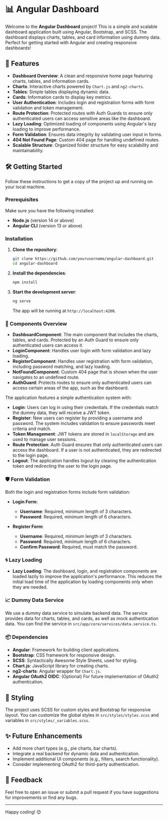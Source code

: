 # 📊 Angular Dashboard

Welcome to the **Angular Dashboard** project! This is a simple and scalable dashboard application built using Angular, Bootstrap, and SCSS. The dashboard displays charts, tables, and card information using dummy data. Perfect for getting started with Angular and creating responsive dashboards!

## 🚀 Features

- **Dashboard Overview**: A clean and responsive home page featuring charts, tables, and information cards.
- **Charts**: Interactive charts powered by `Chart.js` and `ng2-charts`.
- **Tables**: Simple tables displaying dynamic data.
- **Cards**: Information cards to display key metrics.
- **User Authentication**: Includes login and registration forms with form validation and token management.
- **Route Protection**: Protected routes with Auth Guards to ensure only authenticated users can access sensitive areas like the dashboard.
- **Lazy Loading**: Optimized loading of components using Angular's lazy loading to improve performance.
- **Form Validation**: Ensures data integrity by validating user input in forms.
- **404 Not Found Page**: Custom 404 page for handling undefined routes.
- **Scalable Structure**: Organized folder structure for easy scalability and maintainability.

## 🛠️ Getting Started

Follow these instructions to get a copy of the project up and running on your local machine.

### Prerequisites

Make sure you have the following installed:

- **Node.js** (version 14 or above)
- **Angular CLI** (version 13 or above)

### Installation

1. **Clone the repository**:
    ```bash
    git clone https://github.com/yourusername/angular-dashboard.git
    cd angular-dashboard
    ```

2. **Install the dependencies**:
    ```bash
    npm install
    ```

3. **Start the development server**:
    ```bash
    ng serve
    ```
    The app will be running at `http://localhost:4200`.

### 📝 Components Overview

- **DashboardComponent**: The main component that includes the charts, tables, and cards. Protected by an Auth Guard to ensure only authenticated users can access it.
- **LoginComponent**: Handles user login with form validation and lazy loading.
- **RegisterComponent**: Handles user registration with form validation, including password matching, and lazy loading.
- **NotFoundComponent**: Custom 404 page that is shown when the user navigates to an undefined route.
- **AuthGuard**: Protects routes to ensure only authenticated users can access certain areas of the app, such as the dashboard.

The application features a simple authentication system with:

- **Login**: Users can log in using their credentials. If the credentials match the dummy data, they will receive a JWT token.
- **Register**: New users can register by providing a username and password. The system includes validation to ensure passwords meet criteria and match.
- **Token Management**: JWT tokens are stored in `localStorage` and are used to manage user sessions.
- **Route Protection**: Auth Guard ensures that only authenticated users can access the dashboard. If a user is not authenticated, they are redirected to the login page.
- **Logout**: The application handles logout by clearing the authentication token and redirecting the user to the login page.

### 🛡️ Form Validation

Both the login and registration forms include form validation:

- **Login Form**:
  - **Username**: Required, minimum length of 3 characters.
  - **Password**: Required, minimum length of 6 characters.

- **Register Form**:
  - **Username**: Required, minimum length of 3 characters.
  - **Password**: Required, minimum length of 6 characters.
  - **Confirm Password**: Required, must match the password.

### 🌀 Lazy Loading

- **Lazy Loading**: The dashboard, login, and registration components are loaded lazily to improve the application's performance. This reduces the initial load time of the application by loading components only when they are needed.

### 📈 Dummy Data Service

We use a dummy data service to simulate backend data. The service provides data for charts, tables, and cards, as well as mock authentication data. You can find the service in `src/app/core/services/data.service.ts`.

### 📦 Dependencies

- **Angular**: Framework for building client applications.
- **Bootstrap**: CSS framework for responsive design.
- **SCSS**: Syntactically Awesome Style Sheets, used for styling.
- **Chart.js**: JavaScript library for creating charts.
- **ng2-charts**: Angular wrapper for `Chart.js`.
- **Angular OAuth2 OIDC**: (Optional) For future implementation of OAuth2 authentication.

## 🎨 Styling

The project uses SCSS for custom styles and Bootstrap for responsive layout. You can customize the global styles in `src/styles/styles.scss` and variables in `src/styles/_variables.scss`.

## ✨ Future Enhancements

- Add more chart types (e.g., pie charts, bar charts).
- Integrate a real backend for dynamic data and authentication.
- Implement additional UI components (e.g., filters, search functionality).
- Consider implementing OAuth2 for third-party authentication.

## 💬 Feedback

Feel free to open an issue or submit a pull request if you have suggestions for improvements or find any bugs.

---

Happy coding! 😊